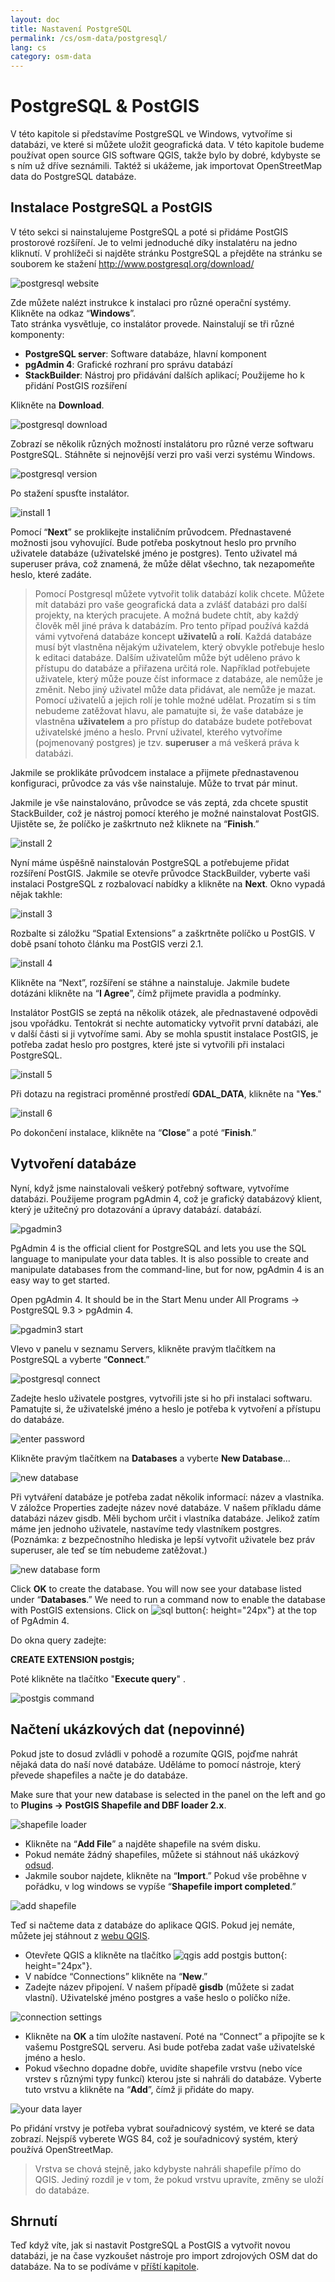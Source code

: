 ```yaml
---
layout: doc
title: Nastavení PostgreSQL
permalink: /cs/osm-data/postgresql/
lang: cs
category: osm-data
---
```


PostgreSQL & PostGIS
====================


V této kapitole si představíme PostgreSQL ve Windows, vytvoříme si databázi, ve které si můžete uložit geografická data. V této kapitole budeme používat open source GIS software QGIS, takže bylo by dobré, kdybyste se s ním už dříve seznámili. Taktéž si ukážeme, jak importovat OpenStreetMap data do PostgreSQL databáze.  

Instalace PostgreSQL a PostGIS
----------------------------------

V této sekci si nainstalujeme PostgreSQL a poté si přidáme PostGIS prostorové rozšíření. Je to velmi jednoduché díky instalatéru na jedno kliknutí. V prohlížeči si najděte stránku PostgreSQL a přejděte na stránku se souborem ke stažení <http://www.postgresql.org/download/>  

![postgresql website][]

Zde můžete nalézt instrukce k instalaci pro různé operační systémy. Klikněte na odkaz “**Windows**”.  
Tato stránka vysvětluje, co instalátor provede. Nainstalují se tři různé komponenty:  

* **PostgreSQL server**:  Software databáze, hlavní komponent  
* **pgAdmin 4**: Grafické rozhraní pro správu databází  
* **StackBuilder**: Nástroj pro přidávání dalších aplikací; Použijeme ho k přidání PostGIS rozšíření  

Klikněte na **Download**.  

![postgresql download][]

Zobrazí se několik různých možností instalátoru pro různé verze softwaru PostgreSQL. Stáhněte si nejnovější verzi pro vaši verzi systému Windows.

![postgresql version][]

Po stažení spusťte instalátor.  

![install 1][]

Pomocí “**Next**” se proklikejte instaličním průvodcem. Přednastavené možnosti jsou vyhovující. Bude potřeba poskytnout heslo pro prvního uživatele databáze (uživatelské jméno je postgres). Tento uživatel má superuser práva, což znamená, že může dělat všechno, tak nezapomeňte heslo, které zadáte.  

> Pomocí Postgresql můžete vytvořit tolik databází kolik chcete. Můžete mít databázi pro vaše geografická data a zvlášť databázi pro další projekty, na kterých pracujete. A možná budete chtít, aby každý člověk měl jiné práva k databázím. Pro tento případ používá každá vámi vytvořená databáze koncept **uživatelů** a **rolí**. Každá databáze musí být vlastněna nějakým uživatelem, který obvykle potřebuje heslo k editaci databáze. Dalším uživatelům může být uděleno právo k přístupu do databáze a přiřazena určitá role. Například potřebujete uživatele, který může pouze číst informace z databáze, ale nemůže je změnit. Nebo jiný uživatel může data přidávat, ale nemůže je mazat. Pomocí uživatelů a jejich rolí je tohle možné udělat. Prozatím si s tím nebudeme zatěžovat hlavu, ale pamatujte si, že vaše databáze je vlastněna **uživatelem** a pro přístup do databáze budete potřebovat uživatelské jméno a heslo. První uživatel, kterého vytvoříme (pojmenovaný postgres) je tzv. **superuser** a má veškerá práva k databázi.  

Jakmile se proklikáte průvodcem instalace a přijmete přednastavenou konfiguraci, průvodce za vás vše nainstaluje. Může to trvat pár minut.  

Jakmile je vše nainstalováno, průvodce se vás zeptá, zda chcete spustit StackBuilder, což je nástroj pomocí kterého je možné nainstalovat PostGIS. Ujistěte se, že políčko je zaškrtnuto než kliknete na “**Finish**.”  

![install 2][]

Nyní máme úspěšně nainstalován PostgreSQL a potřebujeme přidat rozšíření PostGIS. Jakmile se otevře průvodce StackBuilder, vyberte vaši instalaci PostgreSQL z rozbalovací nabídky a klikněte na **Next**. Okno vypadá nějak takhle:  

![install 3][]

Rozbalte si záložku “Spatial Extensions” a zaškrtněte políčko u PostGIS. V době psaní tohoto článku ma PostGIS verzi 2.1.  

![install 4][]

Klikněte na “Next”, rozšíření se stáhne a nainstaluje. Jakmile budete dotázáni klikněte na “**I Agree**”, čímž přijmete pravidla a podmínky.  

Instalátor PostGIS se zeptá na několik otázek, ale přednastavené odpovědi jsou vpořádku. Tentokrát si nechte automaticky vytvořit první databázi, ale v další části si ji vytvoříme sami. Aby se mohla spustit instalace PostGIS, je potřeba zadat heslo pro postgres, které jste si vytvořili při instalaci PostgreSQL.  

![install 5][]

Při dotazu na registraci proměnné prostředí **GDAL_DATA**, klikněte na "**Yes**."  

![install 6][]

Po dokončení instalace, klikněte na “**Close**” a poté “**Finish**.”  

Vytvoření databáze
--------------------

Nyní, když jsme nainstalovali veškerý potřebný software, vytvoříme databázi. Použijeme program pgAdmin 4, což je grafický databázový klient, který je užitečný pro dotazování a úpravy databází.
databází.  

![pgadmin3][]

PgAdmin 4 is the official client for PostgreSQL and lets you use the SQL language to manipulate your data tables.  It is also possible to create and manipulate databases from the command-line, but for now, pgAdmin 4 is an easy way to get started.  

Open pgAdmin 4.  It should be in the Start Menu under All Programs -> PostgreSQL 9.3 > pgAdmin 4.  

![pgadmin3 start][]

Vlevo v panelu v seznamu Servers, klikněte pravým tlačítkem na PostgreSQL a vyberte “**Connect**.”  

![postgresql connect][]

Zadejte heslo uživatele postgres, vytvořili jste si ho při instalaci softwaru. Pamatujte si, že uživatelské jméno a heslo je potřeba k vytvoření a přístupu do databáze.  

![enter password][]

Klikněte pravým tlačítkem na **Databases** a vyberte **New Database**...  

![new database][]

Při vytváření databáze je potřeba zadat několik informací: název a vlastníka. V záložce Properties zadejte  název nové databáze. V našem příkladu dáme databázi název gisdb. Měli bychom určit i vlastníka databáze. Jelikož zatím máme jen jednoho uživatele, nastavíme tedy vlastníkem postgres. (Poznámka: z bezpečnostního hlediska je lepší vytvořit uživatele bez práv superuser, ale teď se tím nebudeme zatěžovat.)  

![new database form][]

<!-- Under the Definition tab, keep the defaults, but next to Template select template_postgis.  This will create our database with the proper spatial columns. -->

Click **OK** to create the database.  You will now see your database listed under “**Databases**.” We need to run a command now to enable the database with PostGIS extensions. Click on ![sql button][]{: height="24px"} at the top of PgAdmin 4.  



Do okna query zadejte:  

**CREATE EXTENSION postgis;**  

Poté klikněte na tlačítko "**Execute query**" .  

![postgis command][]

Načtení ukázkových dat (nepovinné)
---------------------------

Pokud jste to dosud zvládli v pohodě a rozumíte QGIS, pojďme nahrát nějaká data do naší nové databáze. Uděláme to pomocí nástroje, který převede shapefiles a načte je do databáze.  

Make sure that your new database is selected in the panel on the left and go to **Plugins -> PostGIS Shapefile and DBF loader 2.x**.

![shapefile loader][]

-	Klikněte na “**Add File**” a najděte shapefile na svém disku.
-	Pokud nemáte žádný shapefiles, můžete si stáhnout náš ukázkový [odsud](/files/buildings_sample.zip).
-	Jakmile soubor najdete, klikněte na “**Import**.” Pokud vše proběhne v pořádku, v log windows se vypíše “**Shapefile import completed**.”

![add shapefile][]

Teď si načteme data z databáze do aplikace QGIS. Pokud jej nemáte, můžete jej stáhnout z [webu QGIS](http://www.qgis.org/site/forusers/download.html).  

-	Otevřete QGIS a klikněte na tlačítko ![qgis add postgis button][]{: height="24px"}.  
-	V nabídce “Connections” klikněte na “**New**.”  
-	Zadejte název připojení. V našem případě **gisdb** (můžete si zadat vlastní). Uživatelské jméno postgres a vaše heslo o políčko níže.  

![connection settings][]

-	Klikněte na **OK** a tím uložíte nastavení.  Poté na “Connect” a připojíte se k vašemu PostgreSQL serveru. Asi bude potřeba zadat vaše uživatelské jméno a heslo.  
-	Pokud všechno dopadne dobře, uvidíte shapefile vrstvu (nebo více vrstev s různými typy funkcí) kterou jste si nahráli do databáze. Vyberte tuto vrstvu a klikněte na “**Add**”, čímž ji přidáte do mapy.  

![your data layer][]

Po přidání vrstvy je potřeba vybrat souřadnicový systém, ve které se data zobrazí. Nejspíš vyberete WGS 84, což je souřadnicový systém, který používá OpenStreetMap.  

> Vrstva se chová stejně, jako kdybyste nahráli shapefile přímo do QGIS. Jediný rozdíl je v tom, že pokud vrstvu upravíte, změny se uloží do databáze.  

Shrnutí
-------

Teď když víte, jak si nastavit PostgreSQL a PostGIS a vytvořit novou databázi, je na čase vyzkoušet nástroje pro import zdrojových OSM dat do databáze. Na to se podíváme v [příští kapitole](/en/osm-data/osm2pgsql).  



[postgresql website]: /images/osm-data/postgresql-website.png
[postgresql download]: /images/osm-data/postgresql-download.png
[postgresql version]: /images/osm-data/postgresql-version.png
[install 1]: /images/osm-data/postgresql-install-1.png
[install 2]: /images/osm-data/postgresql-install-2.png
[install 3]: /images/osm-data/postgresql-install-3.png
[install 4]: /images/osm-data/postgresql-install-4.png
[install 5]: /images/osm-data/postgresql-install-5.png
[install 6]: /images/osm-data/postgresql-install-6.png
[pgadmin3]: /images/osm-data/pgadmin3.png
[pgadmin3 start]: /images/osm-data/pgadmin3-start.png
[postgresql connect]: /images/osm-data/postgresql-connect.png
[enter password]: /images/osm-data/enter-password.png
[new database]: /images/osm-data/new-database.png
[new database form]: /images/osm-data/new-database-form.png
[sql button]: /images/osm-data/sql-button.png
[postgis command]: /images/osm-data/postgis-command.png
[shapefile loader]: /images/osm-data/shapefile-loader.png
[add shapefile]: /images/osm-data/add-shapefile.png
[qgis add postgis button]: /images/osm-data/add-postgis-button.png
[connection settings]: /images/osm-data/connection-settings.png
[your data layer]: /images/osm-data/your-data-layer.png







